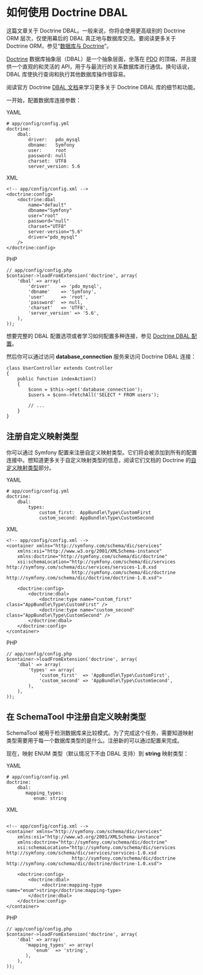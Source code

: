 # 如何使用 Doctrine DBAL

这篇文章关于 Doctrine DBAL。一般来说，你将会使用更高级别的 Doctrine ORM 层次，仅使用幕后的 DBAL 真正地与数据库交流。要阅读更多关于 Doctrine ORM，参见“[数据库与 Doctrine](http://symfony.com/doc/current/book/doctrine.html)”。

[Doctrine](http://www.doctrine-project.org/) 数据库抽象层（DBAL）是一个抽象层面，坐落在 [PDO](http://php.net/pdo) 的顶端，并且提供一个直观的和灵活的 API，用于与最流行的关系数据库进行通信。换句话说，DBAL 库使执行查询和执行其他数据库操作很容易。

阅读官方 Doctrine [DBAL 文档](http://docs.doctrine-project.org/projects/doctrine-dbal/en/latest/index.html)来学习更多关于 Doctrine DBAL 库的细节和功能。

一开始，配置数据库连接参数：

YAML

```
# app/config/config.yml
doctrine:
    dbal:
        driver:   pdo_mysql
        dbname:   Symfony
        user:     root
        password: null
        charset:  UTF8
        server_version: 5.6
```

XML

```
<!-- app/config/config.xml -->
<doctrine:config>
    <doctrine:dbal
        name="default"
        dbname="Symfony"
        user="root"
        password="null"
        charset="UTF8"
        server-version="5.6"
        driver="pdo_mysql"
    />
</doctrine:config>
```

PHP

```
// app/config/config.php
$container->loadFromExtension('doctrine', array(
    'dbal' => array(
        'driver'    => 'pdo_mysql',
        'dbname'    => 'Symfony',
        'user'      => 'root',
        'password'  => null,
        'charset'   => 'UTF8',
        'server_version' => '5.6',
    ),
));
```

想要完整的 DBAL 配置选项或者学习如何配置多种连接，参见 [Doctrine DBAL 配置](http://symfony.com/doc/current/reference/configuration/doctrine.html#reference-dbal-configuration)。

然后你可以通过访问 **database_connection** 服务来访问 Doctrine DBAL 连接：

```
class UserController extends Controller
{
    public function indexAction()
    {
        $conn = $this->get('database_connection');
        $users = $conn->fetchAll('SELECT * FROM users');

        // ...
    }
}
```

## 注册自定义映射类型

你可以通过 Symfony 配置来注册自定义映射类型。它们将会被添加到所有的配置连接中。想知道更多关于自定义映射类型的信息，阅读它们文档的 Doctrine 的[自定义映射类型](http://docs.doctrine-project.org/projects/doctrine-dbal/en/latest/reference/types.html#custom-mapping-types)部分。

YAML

```
# app/config/config.yml
doctrine:
    dbal:
        types:
            custom_first:  AppBundle\Type\CustomFirst
            custom_second: AppBundle\Type\CustomSecond
```

XML

```
<!-- app/config/config.xml -->
<container xmlns="http://symfony.com/schema/dic/services"
    xmlns:xsi="http://www.w3.org/2001/XMLSchema-instance"
    xmlns:doctrine="http://symfony.com/schema/dic/doctrine"
    xsi:schemaLocation="http://symfony.com/schema/dic/services http://symfony.com/schema/dic/services/services-1.0.xsd
                        http://symfony.com/schema/dic/doctrine http://symfony.com/schema/dic/doctrine/doctrine-1.0.xsd">

    <doctrine:config>
        <doctrine:dbal>
            <doctrine:type name="custom_first" class="AppBundle\Type\CustomFirst" />
            <doctrine:type name="custom_second" class="AppBundle\Type\CustomSecond" />
        </doctrine:dbal>
    </doctrine:config>
</container>
```

PHP

```
// app/config/config.php
$container->loadFromExtension('doctrine', array(
    'dbal' => array(
        'types' => array(
            'custom_first'  => 'AppBundle\Type\CustomFirst',
            'custom_second' => 'AppBundle\Type\CustomSecond',
        ),
    ),
));
```

## 在 SchemaTool 中注册自定义映射类型

SchemaTool 被用于检测数据库来比较模式。为了完成这个任务，需要知道映射类型需要用于每一个数据库类型的是什么。注册新的可以通过配置来完成。

现在，映射 ENUM 类型（默认情况下不由 DBAL 支持）到 **string** 映射类型：

YAML

```
# app/config/config.yml
doctrine:
    dbal:
       mapping_types:
          enum: string
```

XML

```

<!-- app/config/config.xml -->
<container xmlns="http://symfony.com/schema/dic/services"
    xmlns:xsi="http://www.w3.org/2001/XMLSchema-instance"
    xmlns:doctrine="http://symfony.com/schema/dic/doctrine"
    xsi:schemaLocation="http://symfony.com/schema/dic/services http://symfony.com/schema/dic/services/services-1.0.xsd
                        http://symfony.com/schema/dic/doctrine http://symfony.com/schema/dic/doctrine/doctrine-1.0.xsd">

    <doctrine:config>
        <doctrine:dbal>
             <doctrine:mapping-type name="enum">string</doctrine:mapping-type>
        </doctrine:dbal>
    </doctrine:config>
</container>
```

PHP

```
// app/config/config.php
$container->loadFromExtension('doctrine', array(
    'dbal' => array(
       'mapping_types' => array(
          'enum'  => 'string',
       ),
    ),
));

```
